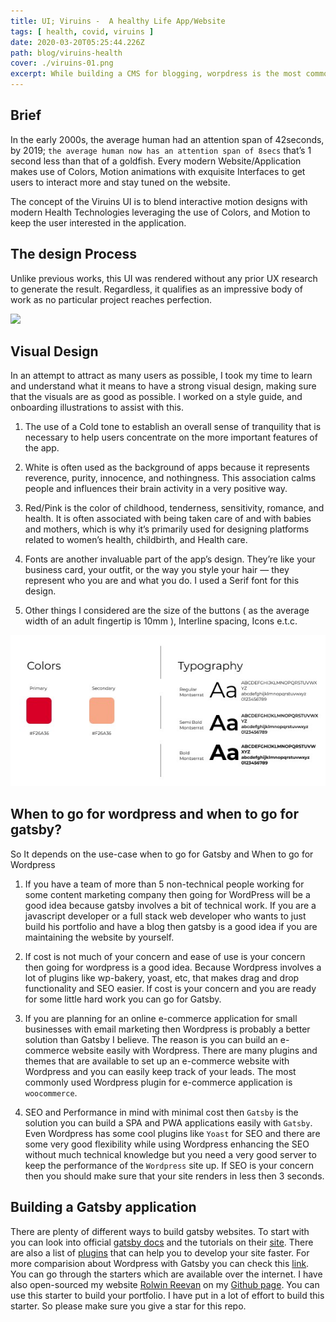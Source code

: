 ```yaml
---
title: UI; Viruins -  A healthy Life App/Website 
tags: [ health, covid, viruins ]
date: 2020-03-20T05:25:44.226Z
path: blog/viruins-health
cover: ./viruins-01.png
excerpt: While building a CMS for blogging, worpdress is the most commonly used platform. Gatsby has also topped the list recently. This article talk which one to go for and why I shifted from wordpress to gatsby. Is gatsby better than wordpress is the question I would be answering.  
---
```


## Brief 

In the early 2000s, the average human had an attention span of 42seconds, by 2019; `the average human now has an attention span of 8secs` that’s 1 second less than that of a goldfish. Every modern Website/Application makes use of Colors, Motion animations with exquisite Interfaces to get users to interact more and stay tuned on the website.

The concept of the Viruins UI is to blend interactive motion designs with modern Health Technologies leveraging the use of Colors, and Motion to keep the user interested in the application.

## The design Process

Unlike previous works, this UI was rendered without any prior UX research to generate the result. Regardless, it qualifies as an impressive body of work as no particular project reaches perfection.

![](./gatsby-deploy.png)

## Visual Design 

In an attempt to attract as many users as possible, I took my time to learn and understand what it means to have a strong visual design, making sure that the visuals are as good as possible. I worked on a style guide, and onboarding illustrations to assist with this.

1.  The use of a Cold tone to establish an overall sense of tranquility that is necessary to help users concentrate on the more important features of the app.

2. White is often used as the background of apps because it represents reverence, purity, innocence, and nothingness. This association calms people and influences their brain activity in a very positive way.

3. Red/Pink is the color of childhood, tenderness, sensitivity, romance, and health. It is often associated with being taken care of and with babies and mothers, which is why it’s primarily used for designing platforms related to women’s health, childbirth, and Health care.

4. Fonts are another invaluable part of the app’s design. They’re like your business card, your outfit, or the way you style your hair — they represent who you are and what you do. I used a Serif font for this design.

5. Other things I considered are the size of the buttons ( as the average width of an adult fingertip is 10mm ), Interline spacing, Icons e.t.c.

![](./viruins-02.jpeg)

## When to go for wordpress and when to go for gatsby?

So It depends on the use-case when to go for Gatsby and When to go for Wordpress

1. If you have a team of more than 5 non-technical people working for some content marketing company then going for WordPress will be a good idea because gatsby involves a bit of technical work. If you are a javascript developer or a full stack web developer who wants to just build his portfolio and have a blog then gatsby is a good idea if you are maintaining the website by yourself.

2. If cost is not much of your concern and ease of use is your concern then going for wordpress is a good idea. Because Wordpress involves a lot of plugins like wp-bakery, yoast, etc, that makes drag and drop functionality and SEO easier. If cost is your concern and you are ready for some little hard work you can go for Gatsby.

3. If you are planning for an online e-commerce application for small businesses with email marketing then Wordpress is probably a better solution than Gatsby I believe. The reason is you can build an e-commerce website easily with Wordpress. There are many plugins and themes that are available to set up an e-commerce website with Wordpress and you can easily keep track of your leads. The most commonly used Wordpress plugin for e-commerce application is `woocommerce`.

4. SEO and Performance in mind with minimal cost then `Gatsby` is the solution you can build a SPA and PWA applications easily with `Gatsby`. Even Wordpress has some cool plugins like `Yoast` for SEO and there are some very good flexibility while using Wordpress enhancing the SEO without much technical knowledge but you need a very good server to keep the performance of the `Wordpress` site up. If SEO is your concern then you should make sure that your site renders in less then 3 seconds.

## Building a Gatsby application

There are plenty of different ways to build gatsby websites. To start with you can look into official [gatsby docs](https://www.gatsbyjs.org/docs/) and the tutorials on their [site](https://www.gatsbyjs.org/tutorial/). There are also a list of [plugins](https://www.gatsbyjs.org/plugins/) that can help you to develop your site faster. For more comparision about Wordpress with Gatsby you can check this [link](https://www.gatsbyjs.org/features/cms/). You can go through the starters which are available over the internet. I have also open-sourced my website [Rolwin Reevan](https://rolwinreevan.com) on my [Github page](https://github.com/rolwin100/rolwinreevan_gatsby_blog). You can use this starter to build your portfolio. I have put in a lot of effort to build this starter. So please make sure you give a star for this repo.













